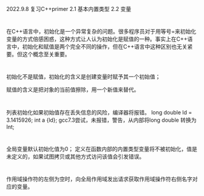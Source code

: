 2022.9.8
复习C++primer 2.1 基本内置类型 2.2 变量

# 
在C++语言中，初始化是一个异常复杂的问题。很多程序员对于用等号=来初始化变量的方式倍感困惑，这种方式让人认为初始化是赋值的一种。事实上在C++语言中，初始化和赋值是两个完全不同的操作，但在C++语言中这种区别也无关紧要。但这个概念至关重要。
# 
初始化不是赋值，初始化的含义是创建变量时赋予其一个初始值；

赋值的含义是把对象的当前值擦除，用一个新值来替代。
# 
列表初始化如果初始值存在丢失信息的风险，编译器将报错。
long double ld = 3.1415926;
int a {ld};
gcc7.3尝试，未报错，警告，从内部将long double 转换为 Int;
# 
全局变量默认初始化值为0；
定义在函数内部的内置类型变量将不被初始化，值是未定义的，如果试图拷贝或其他方式访问该值会引发错误。
# 
作用域操作符的左侧为空时，向全局作用域发出请求获取作用域操作符右侧名字对应的变量。
# 